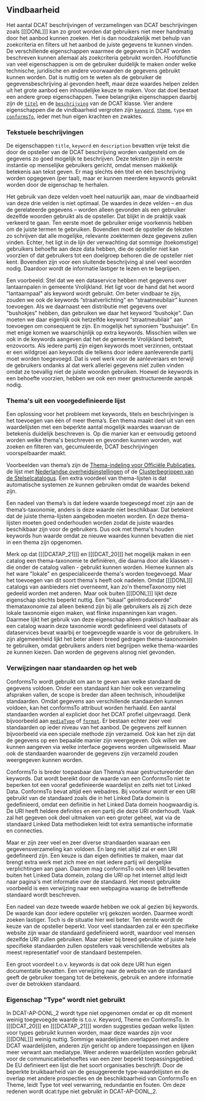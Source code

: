## Vindbaarheid

Het aantal DCAT beschrijvingen of verzamelingen van DCAT beschrijvingen zoals [[[DONL]]] kan zo groot worden dat gebruikers niet meer handmatig door het aanbod kunnen zoeken. Het is dan noodzakelijk met behulp van zoekcriteria en filters uit het aanbod de juiste gegevens te kunnen vinden. De verschillende eigenschappen waarmee de gegevens in DCAT worden beschreven kunnen allemaal als zoekcriteria gebruikt worden. Hoofdfunctie van veel eigenschappen is om de gebruiker duidelijk te maken onder welke technische, juridische en andere voorwaarden de gegevens gebruikt kunnen worden. Dat is  nuttig om te weten als de gebruiker de gegevensbeschrijving al gevonden heeft, maar deze waardes helpen zelden uit het grote aanbod een inhoudelijke keuze te maken. Voor dat doel
bestaat een andere  groep eigenschappen. Twee belangrijke eigenschappen daarbij zijn de [`titel`](#dct-title) en de [`beschrijving`](#dct-description) van de DCAT klasse.  Vier andere eigenschappen die de vindbaarheid vergroten zijn  [`keyword`](#dcat-keyword), [`theme`](#dcat-theme), `type` en [`conformsTo`](#dct-conformsTo), ieder met hun eigen krachten en zwaktes.

### Tekstuele beschrijvingen

De eigenschappen `title`, `keyword` en `description` bevatten vrije tekst die door de opsteller van de DCAT beschrijving worden vastgesteld om de gegevens zo goed mogelijk te beschrijven. Deze teksten zijn in eerste instantie op menselijke gebruikers gericht, omdat mensen makkelijk betekenis aan tekst geven. Er mag slechts één titel en één beschrijving worden opgegeven (per taal), maar er kunnen meerdere keywords gebruikt worden door de eigenschap te herhalen. 

Het gebruik van deze velden voelt heel natuurlijk aan, maar de vindbaarheid van deze drie velden is niet optimaal. De waardes in deze velden – en dus de gerelateerde gegevens – worden alleen gevonden als een gebruiker dezelfde woorden gebruikt als de opsteller. Dat blijkt in de praktijk vaak verkeerd te gaan. Ten eerste moet de gebruiker enige voorkennis hebben om de juiste termen te gebruiken. Bovendien moet de opsteller de teksten zo schrijven dat alle mogelijke, relevante zoektermen deze gegevens zullen vinden. Echter, het ligt in de lijn der verwachting dat sommige (toekomstige) gebruikers behoefte aan deze data hebben, die de opsteller niet kan voorzien of dat gebruikers tot een doelgroep behoren die de opsteller niet kent. Bovendien zijn voor een sluitende beschrijving al snel veel woorden nodig. Daardoor wordt de informatie lastiger te lezen en te begrijpen.

Een voorbeeld: Stel dat we een dataservice hebben met gegevens over lantaarnpalen in gemeente Vrolijkland. Het ligt voor de hand dat het woord "lantaarnpaal" als keyword wordt gebruikt. Om beter vindbaar te zijn, zouden we ook de keywords “straatverlichting” en “straatmeubilair” kunnen toevoegen. Als we daarnaast een distributie met gegevens over "bushokjes" hebben, dan gebruiken we daar het keyword “bushokje”. Dan moeten we daar eigenlijk ook hetzelfde keyword “straatmeubilair” aan toevoegen om consequent te zijn. En mogelijk het synoniem "bushuisje". En met enige komen we waarschijnlijk op extra keywords. Misschien willen we ook in de keywords aangeven dat het de gemeente Vrolijkland betreft, enzovoorts. Als iedere partij zijn eigen keywords moet verzinnen, ontstaat er een wildgroei aan keywords die telkens door iedere aanleverende partij moet worden toegevoegd. Dat is veel werk voor de aanleveraars en terwijl de gebruikers ondanks al dat werk allerlei gegevens niet zullen vinden omdat ze toevallig niet de juiste woorden gebruiken. Hoewel de keywords in een behoefte voorzien, hebben we ook een meer gestructureerde aanpak nodig.

### Thema's uit een voorgedefinieerde lijst

Een oplossing voor het probleem met keywords, titels en beschrijvingen is het toevoegen van één of meer thema’s. Een thema maakt deel uit van een waardelijsten met een beperkte aantal mogelijk waardes waarvan de betekenis duidelijk beschreven is. Op die manier kan er eenvoudig getoond worden welke thema's beschreven en gevonden kunnen worden, wat zoeken en filteren van, gecumuleerde, DCAT beschrijvingen voorspelbaarder maakt. 

Voorbeelden van thema’s zijn de [Thema-indeling voor Officiële Publicaties](https://standaarden.overheid.nl/owms/4.0/doc/waardelijsten/thema-indeling-voor-officiele-publicaties), de lijst met [Nederlandse overheidsinstellingen](https://standaarden.overheid.nl/owms/4.0/doc/waardelijsten) of de [Clusterbegrippen van de Stelselcatalogus](https://www.stelselcatalogus.nl/clusterbegrippen). Een extra voordeel van thema-lijsten is dat automatische systemen ze kunnen gebruiken omdat de waardes bekend zijn. 

Een nadeel van thema’s is dat iedere waarde toegevoegd moet zijn aan de thema’s-taxonomie, anders is deze waarde niet beschikbaar. Dat betekent dat de juiste thema-lijsten aangeboden moeten  worden. En deze thema-lijsten moeten goed onderhouden worden zodat de juiste waardes beschikbaar zijn voor de gebruikers. Dus ook met thema's houden keywords hun waarde omdat ze nieuwe waardes kunnen bevatten die niet in een thema zijn opgenomen.

Merk op dat [[[DCATAP_21]]] en [[[DCAT_20]]] het mogelijk maken in een catalog een thema-taxonomie te definiëren, die daarna door alle klassen - die onder de catalog vallen - gebruikt kunnen worden. Hiemee kunnen als het ware "lokale" en gespecialiceerde thema's worden toegevoegd. Maar het toevoegen van dit soort thema's heeft ook nadelen. Omdat [[[DONL]]] catalogs van aanbieders niet overneemt, kan zo'n themeTaxonomy niet gedeeld worden met anderen. Maar ook buiten [[[DONL]]] lijkt deze eigenschap slechts beperkt nuttig. Een “lokaal” geïntroduceerde” themataxonomie zal alleen bekend zijn bij alle gebruikers als zij zich deze lokale taxonomie eigen maken, wat flinke inspanningen kan vragen. Daarmee lijkt het gebruik van  deze eigenschap alleen praktisch haalbaar als een catalog waarin deze taxonomie wordt gedefinieerd veel datasets of dataservices bevat waarbij er toegevoegde waarde is voor de gebruikers. In zijn algemeenheid lijkt het beter alleen breed gedragen thema-taxonomieën te gebruiken, omdat gebruikers anders niet begrijpen welke thema-waardes ze kunnen kiezen. Dan worden de gegevens alsnog niet gevonden.

### Verwijzingen naar standaarden op het web

ConformsTo wordt gebruikt om aan te geven aan welke standaard de gegevens voldoen. Onder een standaard kan hier ook een verzameling afspraken vallen, de scope is breder dan alleen technisch, inhoudelijke standaarden. Omdat gegevens aan verschillende standaarden kunnen voldoen, kan het conformsTo attribuut worden herhaald. Een aantal standaarden worden al expliciet door het DCAT profiel uitgevraagd. Denk bijvoorbeeld aan [`mediaType`](#dct-mediaType) of [`format`](#dct-format). Er bestaan echter zeer veel standaarden op ieder niveau van het aanbod. De gegevens zelf kunnen bijvoorbeeld via een speciale methode zijn verzameld. Ook kan het zijn dat de gegevens op een bepaalde manier zijn weergegeven. Ook willen we kunnen aangeven via welke interface gegevens worden uitgewisseld. Maar ook de standaarden waaronder de gegevens zijn verzameld zouden weergegeven kunnen worden.

ConformsTo is breder toepasbaar dan Thema’s maar gestructureerder dan keywords. Dat wordt bereikt door de waarde van een ConformsTo niet te beperken tot een vooraf gedefinieerde waardelijst en zelfs niet tot Linked Data. ConformsTo bevat altijd een webadres. Bij voorkeur wordt er een URI gebruikt van de standaard zoals die in het Linked Data domein is gedefinieerd, omdat een definitie in het Linked Data domein hoogwaardig is. De URI heeft heldere definites en een partij die deze URI onderhoudt. Vaak zal het gegeven ook deel uitmaken van een groter geheel, wat via de standaard Linked Data methodieken leidt tot extra semantische informatie en connecties.

Maar er zijn zeer veel en zeer diverse strandaarden waaraan een gegevensverzameling kan voldoen. En lang niet altijd zal er een URI gedefineerd zijn. Een keuze is dan eigen definities te maken, maar dat brengt extra werk met zich mee en niet iedere partij wil dergelijke verplichtingen aan gaan. Daarom mag conformsTo ook een URI  bevatten buiten het Linked Data domein, zolang die URI op het internet altijd leidt naar pagina's met informatie over de standaard. Het meest gebruikte voorbeeld is een verwijzing naar een webpagina waarop de betreffende standaard wordt beschreven.

Een nadeel van deze tweede waarde hebben we ook al gezien bij keywords. De waarde kan door iedere opsteller vrij gekozen worden. Daarmee wordt zoeken lastiger. Toch is de situatie hier wel beter. Ten eerste wordt de keuze van de opsteller beperkt. Voor veel standaarden zal er één specifieke website zijn waar de standaard gedefinieerd wordt, waardoor veel mensen dezelfde URI zullen gebruiken. Maar zeker bij breed gebruikte of juiste hele specifieke standaarden zullen opstellers vaak verschillende websites als meest representatief voor de standaard bestempelen.

Een groot voordeel t.o.v. keywords is dat ook deze URI hun eigen documentatie bevatten. Een verwijzing naar de website van de standaard geeft de gebruiker toegang tot de betekenis, gebruik en andere informatie over de betrokken standaard.

### Eigenschap "Type" wordt niet gebruikt

In DCAT-AP-DONL_2 wordt type niet opgenomen omdat er op dit moment weinig toegevoegde waarde is t.o.v. Keyword, Theme en ConformsTo. In [[[DCAT_20]]] en [[[DCATAP_21]]] worden suggesties gedaan welke lijsten voor types gebruikt kunnen worden, maar deze waardes zijn voor [[[DONL]]] weinig nuttig. Sommige waardelijsten overlappen met andere DCAT waardelijsten, anderen zijn gericht op andere toepassingen en lijken meer verwant aan mediatype. Weer anderen waardelijsten worden gebruikt voor de communicatiebehoeftes van een zeer beperkt toepassingsgebied. De EU definieert een lijst die het soort organisaties beschrijft. Door de beperkte bruikbaarheid van de gesuggereerde type-waardelijsten en de overlap met andere prospecties en de beschikbaarheid van ConformsTo en Theme, leidt Type tot veel verwarring, redundantie en fouten. 
Om deze redenen wordt dcat:type niet gebruikt in DCAT-AP-DONL_2.
